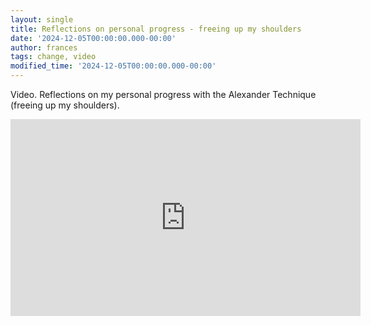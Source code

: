 ```yaml
---
layout: single
title: Reflections on personal progress - freeing up my shoulders
date: '2024-12-05T00:00:00.000-00:00'
author: frances
tags: change, video
modified_time: '2024-12-05T00:00:00.000-00:00'
---
```


Video. Reflections on my personal progress with the Alexander Technique (freeing up my shoulders).


<iframe width="560" height="315" src="https://www.youtube.com/embed/5T_BG21dDik?si=gRn3pB2_SoCSbpQE" frameborder="0" allow="accelerometer; autoplay; clipboard-write; encrypted-media; gyroscope; picture-in-picture" allowfullscreen></iframe>
